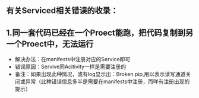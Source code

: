 ## 有关Serviced相关错误的收录：

## 1.同一套代码已经在一个Proect能跑，把代码复制到另一个Proect中，无法运行
* 解决办法：在manifests中注册对应的Service即可
* 错误原因：Servive同Acitivity一样是需要注册的
* 备注：如果出现此种情况，或有log显示出：Broken pip,用以表示读写通道关闭或异常（此种错误信息多半是需要在manifests中注册，而咩有注册出现的提示）
